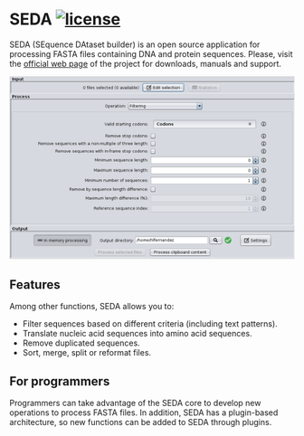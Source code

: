 SEDA [![license](https://img.shields.io/badge/LICENSE-GPLv3-blue.svg)]()
=================================
SEDA (SEquence DAtaset builder) is an open source application for processing FASTA files containing DNA and protein sequences. Please, visit the [official web page](http://www.sing-group.org/seda) of the project for downloads, manuals and support.

![SEDA Screenshot](seda-screenshot.png)

Features
--------
Among other functions, SEDA allows you to:
- Filter sequences based on different criteria (including text patterns).
- Translate nucleic acid sequences into amino acid sequences.
- Remove duplicated sequences.
- Sort, merge, split or reformat files.

For programmers
---------------
Programmers can take advantage of the SEDA core to develop new operations to process FASTA files. In addition, SEDA has a plugin-based architecture, so new functions can be added to SEDA through plugins.

